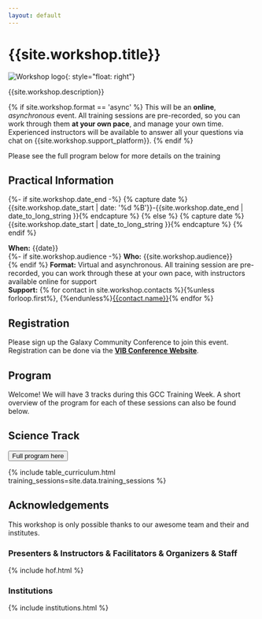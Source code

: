 ```yaml
---
layout: default
---
```


# {{site.workshop.title}}

![Workshop logo]({{site.workshop.logo}}){: style="float: right"}

{{site.workshop.description}}

{% if site.workshop.format == 'async' %}
This will be an **online**, *asynchronous* event. All training sessions are pre-recorded, so you can work through them **at your own pace**, and manage your own time. Experienced instructors will be available to answer all your questions via chat on {{site.workshop.support_platform}}.
{% endif %}

Please see the full program below for more details on the training


## Practical Information

{%- if site.workshop.date_end -%}
{% capture date %}{{site.workshop.date_start | date: '%d %B'}}-{{site.workshop.date_end | date_to_long_string }}{% endcapture %}
{% else %}
{% capture date %}{{site.workshop.date_start | date_to_long_string }}{% endcapture %}
{% endif %}

**When:** {{date}}  <br>
{%- if site.workshop.audience -%}
**Who:** {{site.workshop.audience}} <br>
{% endif %}
**Format:** Virtual and asynchronous. All training session are pre-recorded, you can work through these at your own pace, with instructors available online for support <br>
**Support:** {% for contact in site.workshop.contacts %}{%unless forloop.first%}, {%endunless%}[{{contact.name}}](mailto:{{contact.email}}){% endfor %}


## Registration

Please sign up the Galaxy Community Conference to join this event. Registration can be done via the  **[VIB Conference Website]({{site.registration_form}})**.


## Program

Welcome! We will have 3 tracks during this GCC Training Week. A short overview of the program for each of these sessions can also be found below.


## Science Track

<a href="{{ site.baseurl }}{% link program.md %}"><button type="button" class="btn btn-success btn-info">Full program here</button></a>


{% include table_curriculum.html training_sessions=site.data.training_sessions %}


## Acknowledgements

This workshop is only possible thanks to our awesome team and their and institutes.

### Presenters & Instructors & Facilitators & Organizers & Staff

{% include hof.html %}

### Institutions

{% include institutions.html %}
